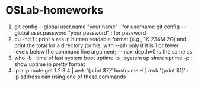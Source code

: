 # OSLab-homeworks
1. git config --global user.name "your name" : for username
   git config --global user.password "your password" : for password
2. du -hd 1 : print sizes in human readable format (e.g., 1K 234M 2G)  and
             print the total for a directory (or file, with --all)
             only if it is 1 or fewer levels below the command
             line argument;  --max-depth=0 is the same as
3. who -b : time of last system boot
   uptime -s : system up since
   uptime -p : show uptime in pretty format
4. ip a
ip route get 1.2.3.4 | awk '{print $7}'
hostname -I | awk '{print $1}' : ip address can using one of these commands
